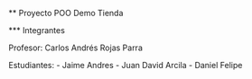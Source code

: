 ** Proyecto POO Demo Tienda

*** Integrantes

Profesor: Carlos Andrés Rojas Parra

Estudiantes:
    - Jaime Andres
    - Juan David Arcila
    - Daniel Felipe 
